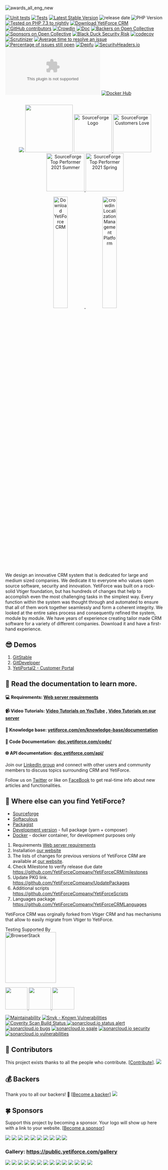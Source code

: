 ![awards_all_eng_new](https://user-images.githubusercontent.com/10197525/47670510-aa6e9880-dbad-11e8-9720-be7f34dba9e1.jpg)

[![Unit tests](https://github.com/YetiForceCompany/YetiForceCRM/actions/workflows/tests.yml/badge.svg?branch=developer)](https://github.com/YetiForceCompany/YetiForceCRM/actions/workflows/tests.yml)
[![Tests](https://github.com/YetiForceCompany/YetiForceCRM/workflows/Tests/badge.svg)](https://github.com/YetiForceCompany/YetiForceCRM/actions/workflows/tests.yml?query=workflow)
[![Latest Stable Version](https://poser.pugx.org/yetiforce/yetiforce-crm/v/stable)](https://packagist.org/packages/yetiforce/yetiforce-crm)
![release date](https://img.shields.io/github/release-date/YetiForceCompany/YetiForceCRM)
![PHP Version](https://img.shields.io/packagist/php-v/yetiforce/yetiforce-crm)
[![Tested on PHP 7.3 to nightly](https://img.shields.io/badge/tested%20on-PHP%207.3%20|%207.4%20|%208.0%20-brightgreen.svg?maxAge=2419200)](https://github.com/YetiForceCompany/YetiForceCRM/actions?query=workflow%3Atests)
[![Download YetiForce CRM](https://img.shields.io/sourceforge/dt/yetiforce.svg)](https://sourceforge.net/projects/yetiforce/files/latest/download)
[![GitHub contributors](https://img.shields.io/github/contributors/YetiForceCompany/YetiForceCRM.svg)](https://GitHub.com/YetiForceCompany/YetiForceCRM/graphs/contributors/)
[![Crowdin](https://d322cqt584bo4o.cloudfront.net/yetiforcecrm/localized.svg)](https://crowdin.com/project/yetiforcecrm)
[![Doc](https://img.shields.io/badge/Doc-doc.yetiforce.com-brightgreen.svg)](https://doc.yetiforce.com/)
[![Backers on Open Collective](https://opencollective.com/YetiForceCRM/backers/badge.svg)](#backers)
[![Sponsors on Open Collective](https://opencollective.com/YetiForceCRM/sponsors/badge.svg)](#sponsors)
[![Black Duck Security Risk](https://copilot.blackducksoftware.com/github/repos/YetiForceCompany/YetiForceCRM/branches/developer/badge-risk.svg)](https://copilot.blackducksoftware.com/github/repos/YetiForceCompany/YetiForceCRM/branches/developer)
[![codecov](https://codecov.io/gh/YetiForceCompany/YetiForceCRM/branch/developer/graph/badge.svg)](https://codecov.io/gh/YetiForceCompany/YetiForceCRM)
[![Scrutinizer](https://scrutinizer-ci.com/g/YetiForceCompany/YetiForceCRM/badges/quality-score.png?b=developer)](https://scrutinizer-ci.com/g/YetiForceCompany/YetiForceCRM/)
[![Average time to resolve an issue](http://isitmaintained.com/badge/resolution/YetiForceCompany/YetiForceCRM.svg)](http://isitmaintained.com/project/YetiForceCompany/YetiForceCRM 'Average time to resolve an issue')
[![Percentage of issues still open](http://isitmaintained.com/badge/open/YetiForceCompany/YetiForceCRM.svg)](http://isitmaintained.com/project/YetiForceCompany/YetiForceCRM 'Percentage of issues still open')
[![Depfu](https://badges.depfu.com/badges/56870798a59eff717ff60bc775ca6a33/overview.svg)](https://depfu.com/github/YetiForceCompany/YetiForceCRM?project_id=5174)
[![SecurityHeaders.io](https://img.shields.io/security-headers?url=https%3A%2F%2Fgitdeveloper.yetiforce.com)](https://securityheaders.io/?q=https://gitdeveloper.yetiforce.com)
[![mozilla-observatory](https://img.shields.io/mozilla-observatory/grade/gitdeveloper.yetiforce.com?publish)](https://observatory.mozilla.org/analyze/gitdeveloper.yetiforce.com)
[![Docker Hub](https://img.shields.io/badge/docker-ready-blue.svg)](https://registry.hub.docker.com/r/yetiforce/yetiforcecrm/)

<img src="https://stats.yetiforce.com/matomo.php?idsite=3&amp;rec=1" style="border:0" alt="" />

<p align="center">
	<a href='http://www.capterra.com/customer-relationship-management-software/reviews/159123/Yetiforce%20/YetiForce?utm_source=vendor&utm_medium=badge&utm_campaign=capterra_reviews_badge'>  <img border='0' src='https://assets.capterra.com/badge/470cd214b89233aa4e89972fa49c3253.png?v=2111411&p=159123' /></a>
	<a href='https://www.capterra.com/customer-relationship-management-software/#affordable' width="50"><img border='0' src='https://public.yetiforce.com/img/CRM-AF-2017.png' width="150" /></a>
	<a href="https://sourceforge.net/software/product/Yetiforce/?pk_campaign=badge&amp;pk_source=vendor">
		<img alt="SourceForge Logo" src="https://sourceforge.net/cdn/syndication/badge_img/2970487/light-default" height="120px">
	</a>
	<a href="https://sourceforge.net/software/product/Yetiforce/?pk_campaign=badge&amp;pk_source=vendor">
		<img alt="SourceForge Customers Love" src="https://sourceforge.net/cdn/syndication/badge_img/2970487/customers-love-us-white" height="120px">
	</a>
	<a href="https://sourceforge.net/software/product/Yetiforce/?pk_campaign=badge&amp;pk_source=vendor">
		<img alt="SourceForge Top Performer 2021 Summer" src="https://sourceforge.net/cdn/syndication/badge_img/2970487/top-performer-summer-white?achievement=top-performer-seasonal-2021-summer" height="120px">
	</a>
	<a href="https://sourceforge.net/software/product/Yetiforce/?pk_campaign=badge&amp;pk_source=vendor">
		<img alt="SourceForge Top Performer 2021 Spring" src="https://sourceforge.net/cdn/syndication/badge_img/2970487/top-performer-spring-white?achievement=top-performer-seasonal-2021-spring" height="120px">
	</a>
</p>

<p align="center">
	<a href="https://sourceforge.net/projects/yetiforce/files/latest/download" rel="nofollow">
		<img width="30%" src="https://a.fsdn.com/con/app/sf-download-button" srcset="https://a.fsdn.com/con/app/sf-download-button?button_size=2x 2x" alt="Download YetiForce CRM">
	</a>
	<a href="https://crowdin.com/project/yetiforcecrm" rel="nofollow">
		<img width="30%" src="https://support.crowdin.com/assets/badges/localization-at-transparent@1x.svg" alt="crowdin Localization Management Platform">
	</a>
</p>

We design an innovative CRM system that is dedicated for large and medium sized companies. We dedicate it to everyone who values open source software, security and innovation. YetiForce was built on a rock-solid Vtiger foundation, but has hundreds of changes that help to accomplish even the most challenging tasks in the simplest way. Every function within the system was thought through and automated to ensure that all of them work together seamlessly and form a coherent integrity. We looked at the entire sales process and consequently refined the system, module by module. We have years of experience creating tailor made CRM software for a variety of different companies. Download it and have a first-hand experience.

## 😎 Demos

1. [GitStable](https://gitstable.yetiforce.com)
2. [GitDeveloper](https://gitdeveloper.yetiforce.com)
3. [YetiPortal2 - Customer Portal](https://github.com/YetiForceCompany/YetiForcePortal2#-demo)

## 📖 Read the documentation to learn more.

#### :computer: Requirements: [Web server requirements](https://yetiforce.com/en/knowledge-base/documentation/implementer-documentation/item/web-server-requirements)

#### :video_camera: Video Tutorials: [Video Tutorials on YouTube](https://www.youtube.com/playlist?list=PLX0lktP3Kukg_Da-TaEBys-aON68Yy2vh) , [Video Tutorials on our server](https://public.yetiforce.com/Tutorials/)

#### :blue_book: Knowledge base: [yetiforce.com/en/knowledge-base/documentation](https://yetiforce.com/en/knowledge-base/documentation)

#### :pencil: Code Documentation: [doc.yetiforce.com/code/](https://doc.yetiforce.com/code/)

#### :globe_with_meridians: API documentation: [doc.yetiforce.com/api/](https://doc.yetiforce.com/api/)

Join our [LinkedIn group](https://www.linkedin.com/groups/8177576) and connect with other users and community members to discuss topics surrounding CRM and YetiForce.

Follow us on [Twitter](https://twitter.com/YetiForceEN) or like on [FaceBook](https://www.facebook.com/YetiForce-CRM-158646854306054/?ref=aymt_homepage_panel) to get real-time info about new articles and functionalities.

## 🔎 Where else can you find YetiForce?

- [Sourceforge](https://sourceforge.net/projects/yetiforce/)
- [Softaculous](http://www.softaculous.com/apps/erp/YetiForce)
- [Packagist](https://packagist.org/packages/yetiforce/yetiforce-crm)
- [Development version](https://download.yetiforce.com/crm-developer.zip) - full package (yarn + composer)
- [Docker](tests/setup/docker.md) - docker container, for development purposes only

1. Requirements [Web server requirements](https://yetiforce.com/en/knowledge-base/documentation/implementer-documentation/item/web-server-requirements)
2. Installation [our website](https://yetiforce.com/en/knowledge-base/documentation/implementer-documentation/item/how-to-install-crm-system)
3. The lists of changes for previous versions of YetiForce CRM are available at [our website](https://yetiforce.com/en/knowledge-base/documentation/developer-documentation/category/changes-2).
4. Check Milestone to verify release due date
   https://github.com/YetiForceCompany/YetiForceCRM/milestones
5. Update PKG link.
   https://github.com/YetiForceCompany/UpdatePackages
6. Additional scripts
   https://github.com/YetiForceCompany/YetiForceScripts
7. Languages package
   https://github.com/YetiForceCompany/YetiForceCRMLanguages

YetiForce CRM was orginally forked from Vtiger CRM and has mechanisms that allow to easily migrate from Vtiger to YetiForce.

Testing Supported By<br/>
<a href="http://browserstack.com">
<img width="160" src="http://foundation.zurb.com/sites/docs/assets/img/logos/browser-stack.svg" alt="BrowserStack"/>
</a>

<a href="https://validator.swagger.io/validator/debug?url=https%3A%2F%2Fgitdeveloper.yetiforce.com/api/WebserviceStandard.json">
<img width="70" src="https://validator.swagger.io/validator?url=https://gitdeveloper.yetiforce.com/api/WebserviceStandard.json" />
</a>
<a href="https://validator.swagger.io/validator/debug?url=https%3A%2F%2Fgitdeveloper.yetiforce.com/api/WebservicePremium.json">
<img width="70" src="https://validator.swagger.io/validator?url=https://gitdeveloper.yetiforce.com/api/WebservicePremium.json" />
</a>
<a href="https://validator.swagger.io/validator/debug?url=https%3A%2F%2Fgitdeveloper.yetiforce.com/api/ManageConsents.json">
<img width="70" src="https://validator.swagger.io/validator?url=https://gitdeveloper.yetiforce.com/api/ManageConsents.json" />
</a>

[![Maintainability](https://api.codeclimate.com/v1/badges/2e9276651b48a905f0ee/maintainability)](https://codeclimate.com/github/YetiForceCompany/YetiForceCRM/maintainability)
[![Snyk - Known Vulnerabilities](https://snyk.io/test/github/YetiForceCompany/YetiForceCRM/badge.svg)](https://snyk.io/test/github/YetiForceCompany/YetiForceCRM)
<a href="https://scan.coverity.com/projects/yetiforcecompany-yetiforcecrm">
<img alt="Coverity Scan Build Status" src="https://scan.coverity.com/projects/16547/badge.svg"/>
</a>
[![sonarcloud.io status alert](https://sonarcloud.io/api/project_badges/measure?project=YetiForceCRM&metric=alert_status)](https://sonarcloud.io/dashboard?id=YetiForceCRM)
[![sonarcloud.io bugs](https://sonarcloud.io/api/project_badges/measure?project=YetiForceCRM&metric=bugs)](https://sonarcloud.io/dashboard?id=YetiForceCRM)
[![sonarcloud.io sqale](https://sonarcloud.io/api/project_badges/measure?project=YetiForceCRM&metric=sqale_rating)](https://sonarcloud.io/dashboard?id=YetiForceCRM)
[![sonarcloud.io security](https://sonarcloud.io/api/project_badges/measure?project=YetiForceCRM&metric=security_rating)](https://sonarcloud.io/dashboard?id=YetiForceCRM)
[![sonarcloud.io vulnerabilities](https://sonarcloud.io/api/project_badges/measure?project=YetiForceCRM&metric=vulnerabilities)](https://sonarcloud.io/dashboard?id=YetiForceCRM)

## 🎯 Contributors

This project exists thanks to all the people who contribute. [[Contribute](CONTRIBUTING.md)].
<a href="https://github.com/YetiForceCompany/YetiForceCRM/graphs/contributors">
<img src="https://contrib.rocks/image?repo=YetiForceCompany/YetiForceCRM" />
</a>

## 💰 Backers

Thank you to all our backers! 🙏 [[Become a backer](https://opencollective.com/YetiForceCRM#backer)]
<a href="https://opencollective.com/YetiForceCRM#backers" target="_blank"><img src="https://opencollective.com/YetiForceCRM/backers.svg?width=890"></a>

## 🍀 Sponsors

Support this project by becoming a sponsor. Your logo will show up here with a link to your website. [[Become a sponsor](https://opencollective.com/YetiForceCRM#sponsor)]

<a href="https://opencollective.com/YetiForceCRM/sponsor/0/website" target="_blank"><img src="https://opencollective.com/YetiForceCRM/sponsor/0/avatar.svg"></a>
<a href="https://opencollective.com/YetiForceCRM/sponsor/1/website" target="_blank"><img src="https://opencollective.com/YetiForceCRM/sponsor/1/avatar.svg"></a>
<a href="https://opencollective.com/YetiForceCRM/sponsor/2/website" target="_blank"><img src="https://opencollective.com/YetiForceCRM/sponsor/2/avatar.svg"></a>
<a href="https://opencollective.com/YetiForceCRM/sponsor/3/website" target="_blank"><img src="https://opencollective.com/YetiForceCRM/sponsor/3/avatar.svg"></a>
<a href="https://opencollective.com/YetiForceCRM/sponsor/4/website" target="_blank"><img src="https://opencollective.com/YetiForceCRM/sponsor/4/avatar.svg"></a>
<a href="https://opencollective.com/YetiForceCRM/sponsor/5/website" target="_blank"><img src="https://opencollective.com/YetiForceCRM/sponsor/5/avatar.svg"></a>
<a href="https://opencollective.com/YetiForceCRM/sponsor/6/website" target="_blank"><img src="https://opencollective.com/YetiForceCRM/sponsor/6/avatar.svg"></a>
<a href="https://opencollective.com/YetiForceCRM/sponsor/7/website" target="_blank"><img src="https://opencollective.com/YetiForceCRM/sponsor/7/avatar.svg"></a>
<a href="https://opencollective.com/YetiForceCRM/sponsor/8/website" target="_blank"><img src="https://opencollective.com/YetiForceCRM/sponsor/8/avatar.svg"></a>
<a href="https://opencollective.com/YetiForceCRM/sponsor/9/website" target="_blank"><img src="https://opencollective.com/YetiForceCRM/sponsor/9/avatar.svg"></a>

### Gallery: https://public.yetiforce.com/gallery

![](https://yetiforce.com/images/v6/1_home.png)
![](https://yetiforce.com/images/v6/1_home2.png)
![](https://yetiforce.com/images/v6/1_home3.png)
![](https://yetiforce.com/images/v6/2_kanban1.png)
![](https://yetiforce.com/images/v6/2_kanban2.png)
![](https://yetiforce.com/images/v6/3_detail.png)
![](https://yetiforce.com/images/v6/3_edit.png)
![](https://yetiforce.com/images/v6/3_list.png)
![](https://yetiforce.com/images/v6/4_detail.png)
![](https://yetiforce.com/images/v6/5_perms.png)
![](https://yetiforce.com/images/v6/5_progreswizard.png)
![](https://yetiforce.com/images/v6/6_calendar.png)
![](https://yetiforce.com/images/v6/7_map.png)
![](https://yetiforce.com/images/v6/8_admin.png)
